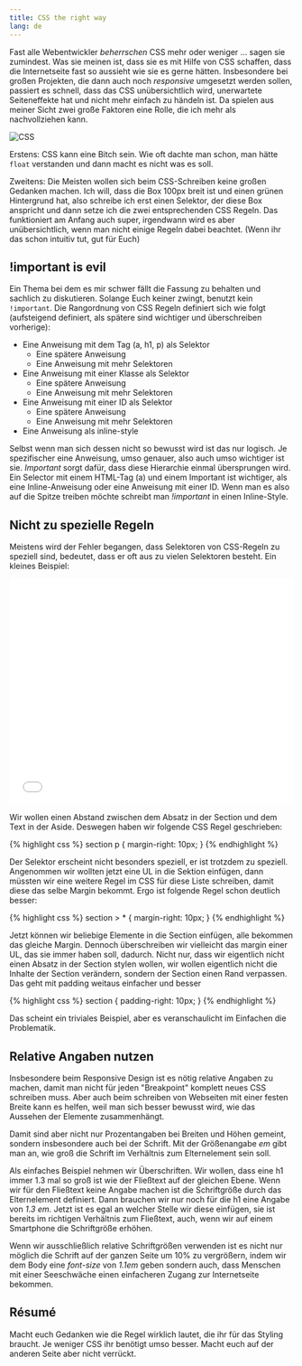 ```yaml
---
title: CSS the right way
lang: de
---
```


Fast alle Webentwickler *beherrschen* CSS mehr oder weniger ... sagen sie zumindest. Was sie meinen ist, dass sie es mit Hilfe von CSS schaffen, dass die Internetseite fast so aussieht wie sie es gerne hätten. Insbesondere bei großen Projekten, die dann auch noch *responsive* umgesetzt werden sollen, passiert es schnell, dass das CSS unübersichtlich wird, unerwartete Seiteneffekte hat und nicht mehr einfach zu händeln ist. Da spielen aus meiner Sicht zwei große Faktoren eine Rolle, die ich mehr als nachvollziehen kann. 

<img src="https://i.imgur.com/Q3cUg29.gif" alt="CSS" />

Erstens: CSS kann eine Bitch sein. Wie oft dachte man schon, man hätte `float` verstanden und dann macht es nicht was es soll. 

Zweitens: Die Meisten wollen sich beim CSS-Schreiben keine großen Gedanken machen. Ich will, dass die Box 100px breit ist und einen grünen Hintergrund hat, also schreibe ich erst einen Selektor, der diese Box anspricht und dann setze ich die zwei entsprechenden CSS Regeln. Das funktioniert am Anfang auch super, irgendwann wird es aber unübersichtlich, wenn man nicht einige Regeln dabei beachtet. (Wenn ihr das schon intuitiv tut, gut für Euch)

## !important is evil

Ein Thema bei dem es mir schwer fällt die Fassung zu behalten und sachlich zu diskutieren. Solange Euch keiner zwingt, benutzt kein `!important`. Die Rangordnung von CSS Regeln definiert sich wie folgt (aufsteigend definiert, als spätere sind wichtiger und überschreiben vorherige):

* Eine Anweisung mit dem Tag (a, h1, p) als Selektor
	* Eine spätere Anweisung
	* Eine Anweisung mit mehr Selektoren
* Eine Anweisung mit einer Klasse als Selektor
	* Eine spätere Anweisung
	* Eine Anweisung mit mehr Selektoren
* Eine Anweisung mit einer ID als Selektor
	* Eine spätere Anweisung
	* Eine Anweisung mit mehr Selektoren
* Eine Anweisung als inline-style

Selbst wenn man sich dessen nicht so bewusst wird ist das nur logisch. Je spezifischer eine Anweisung, umso genauer, also auch umso wichtiger ist sie. *Important* sorgt dafür, dass diese Hierarchie einmal übersprungen wird. Ein Selector mit einem HTML-Tag (a) und einem Important ist wichtiger, als eine Inline-Anweisung oder eine Anweisung mit einer ID. Wenn man es also auf die Spitze treiben möchte schreibt man *!important* in einen Inline-Style.

## Nicht zu spezielle Regeln

Meistens wird der Fehler begangen, dass Selektoren von CSS-Regeln zu speziell sind, bedeutet, dass er oft aus zu vielen Selektoren besteht. Ein kleines Beispiel:

<iframe width="100%" height="400" src="//jsfiddle.net/fvosberg/khtpme15/4/embedded/result,html,css/" allowfullscreen="allowfullscreen" frameborder="0"></iframe>

Wir wollen einen Abstand zwischen dem Absatz in der Section und dem Text in der Aside. Deswegen haben wir folgende CSS Regel geschrieben:

{% highlight css %}
section p {
    margin-right: 10px;
}
{% endhighlight %}

Der Selektor erscheint nicht besonders speziell, er ist trotzdem zu speziell. Angenommen wir wollten jetzt eine UL in die Sektion einfügen, dann müssten wir eine weitere Regel im CSS für diese Liste schreiben, damit diese das selbe Margin bekommt. Ergo ist folgende Regel schon deutlich besser:

{% highlight css %}
section > * {
	margin-right: 10px;
}
{% endhighlight %}

Jetzt können wir beliebige Elemente in die Section einfügen, alle bekommen das gleiche Margin. Dennoch überschreiben wir vielleicht das margin einer UL, das sie immer haben soll, dadurch. Nicht nur, dass wir eigentlich nicht einen Absatz in der Section stylen wollen, wir wollen eigentlich nicht die Inhalte der Section verändern, sondern der Section einen Rand verpassen. Das geht mit padding weitaus einfacher und besser

{% highlight css %}
section {
	padding-right: 10px;
}
{% endhighlight %}

Das scheint ein triviales Beispiel, aber es veranschaulicht im Einfachen die Problematik.

## Relative Angaben nutzen

Insbesondere beim Responsive Design ist es nötig relative Angaben zu machen, damit man nicht für jeden "Breakpoint" komplett neues CSS schreiben muss. Aber auch beim schreiben von Webseiten mit einer festen Breite kann es helfen, weil man sich besser bewusst wird, wie das Aussehen der Elemente zusammenhängt.

Damit sind aber nicht nur Prozentangaben bei Breiten und Höhen gemeint, sondern insbesondere auch bei der Schrift. Mit der Größenangabe *em* gibt man an, wie groß die Schrift im Verhältnis zum Elternelement sein soll. 

Als einfaches Beispiel nehmen wir Überschriften. Wir wollen, dass eine h1 immer 1.3 mal so groß ist wie der Fließtext auf der gleichen Ebene. Wenn wir für den Fließtext keine Angabe machen ist die Schriftgröße durch das Elternelement definiert. Dann brauchen wir nur noch für die h1 eine Angabe von *1.3 em*. Jetzt ist es egal an welcher Stelle wir diese einfügen, sie ist bereits im richtigen Verhältnis zum Fließtext, auch, wenn wir auf einem Smartphone die Schriftgröße erhöhen.

Wenn wir ausschließlich relative Schriftgrößen verwenden ist es nicht nur möglich die Schrift auf der ganzen Seite um 10% zu vergrößern, indem wir dem Body eine *font-size* von *1.1em* geben sondern auch, dass Menschen mit einer Seeschwäche einen einfacheren Zugang zur Internetseite bekommen.

## Résumé

Macht euch Gedanken wie die Regel wirklich lautet, die ihr für das Styling braucht. Je weniger CSS ihr benötigt umso besser. Macht euch auf der anderen Seite aber nicht verrückt. 

